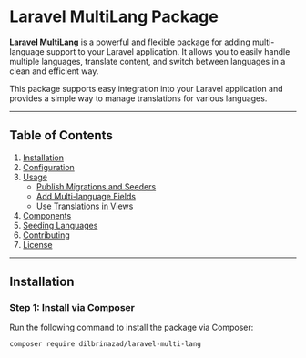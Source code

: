 # Laravel MultiLang Package

**Laravel MultiLang** is a powerful and flexible package for adding multi-language support to your Laravel application. It allows you to easily handle multiple languages, translate content, and switch between languages in a clean and efficient way.

This package supports easy integration into your Laravel application and provides a simple way to manage translations for various languages.

---

## Table of Contents

1. [Installation](#installation)
2. [Configuration](#configuration)
3. [Usage](#usage)
    - [Publish Migrations and Seeders](#publish-migrations-and-seeders)
    - [Add Multi-language Fields](#add-multi-language-fields)
    - [Use Translations in Views](#use-translations-in-views)
4. [Components](#components)
5. [Seeding Languages](#seeding-languages)
6. [Contributing](#contributing)
7. [License](#license)

---

## Installation

### Step 1: Install via Composer

Run the following command to install the package via Composer:

```bash
composer require dilbrinazad/laravel-multi-lang
